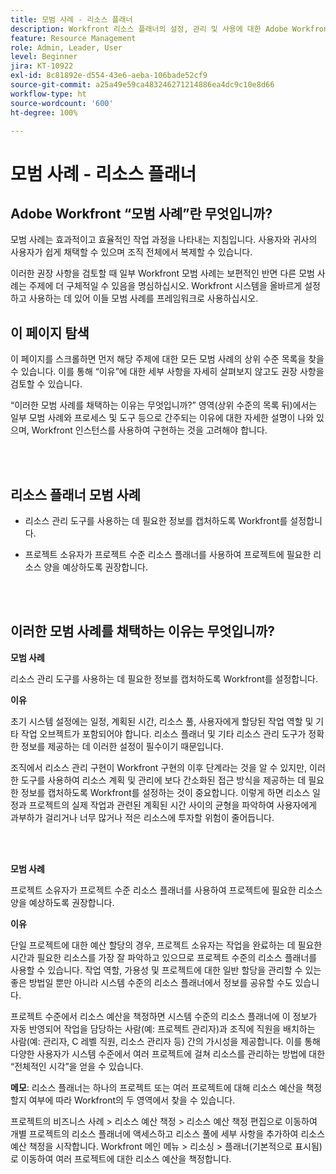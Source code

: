 ```yaml
---
title: 모범 사례 - 리소스 플래너
description: Workfront 리소스 플래너의 설정, 관리 및 사용에 대한 Adobe Workfront 전문가의 모범 사례 권장 사항을 살펴봅니다.
feature: Resource Management
role: Admin, Leader, User
level: Beginner
jira: KT-10922
exl-id: 8c81892e-d554-43e6-aeba-106bade52cf9
source-git-commit: a25a49e59ca483246271214886ea4dc9c10e8d66
workflow-type: ht
source-wordcount: '600'
ht-degree: 100%

---
```


# 모범 사례 - 리소스 플래너

## Adobe Workfront “모범 사례”란 무엇입니까?

모범 사례는 효과적이고 효율적인 작업 과정을 나타내는 지침입니다. 사용자와 귀사의 사용자가 쉽게 채택할 수 있으며 조직 전체에서 복제할 수 있습니다.

이러한 권장 사항을 검토할 때 일부 Workfront 모범 사례는 보편적인 반면 다른 모범 사례는 주제에 더 구체적일 수 있음을 명심하십시오. Workfront 시스템을 올바르게 설정하고 사용하는 데 있어 이들 모범 사례를 프레임워크로 사용하십시오.

## 이 페이지 탐색

이 페이지를 스크롤하면 먼저 해당 주제에 대한 모든 모범 사례의 상위 수준 목록을 찾을 수 있습니다. 이를 통해 “이유”에 대한 세부 사항을 자세히 살펴보지 않고도 권장 사항을 검토할 수 있습니다.

“이러한 모범 사례를 채택하는 이유는 무엇입니까?” 영역(상위 수준의 목록 뒤)에서는 일부 모범 사례와 프로세스 및 도구 등으로 간주되는 이유에 대한 자세한 설명이 나와 있으며, Workfront 인스턴스를 사용하여 구현하는 것을 고려해야 합니다.

</br>
</br>

## 리소스 플래너 모범 사례

* 리소스 관리 도구를 사용하는 데 필요한 정보를 캡처하도록 Workfront를 설정합니다.

* 프로젝트 소유자가 프로젝트 수준 리소스 플래너를 사용하여 프로젝트에 필요한 리소스 양을 예상하도록 권장합니다.

</br>
</br>

## 이러한 모범 사례를 채택하는 이유는 무엇입니까?

**모범 사례**

리소스 관리 도구를 사용하는 데 필요한 정보를 캡처하도록 Workfront를 설정합니다.

**이유**

초기 시스템 설정에는 일정, 계획된 시간, 리소스 풀, 사용자에게 할당된 작업 역할 및 기타 작업 오브젝트가 포함되어야 합니다. 리소스 플래너 및 기타 리소스 관리 도구가 정확한 정보를 제공하는 데 이러한 설정이 필수이기 때문입니다.

조직에서 리소스 관리 구현이 Workfront 구현의 이후 단계라는 것을 알 수 있지만, 이러한 도구를 사용하여 리소스 계획 및 관리에 보다 간소화된 접근 방식을 제공하는 데 필요한 정보를 캡처하도록 Workfront를 설정하는 것이 중요합니다. 이렇게 하면 리소스 일정과 프로젝트의 실제 작업과 관련된 계획된 시간 사이의 균형을 파악하여 사용자에게 과부하가 걸리거나 너무 많거나 적은 리소스에 투자할 위험이 줄어듭니다.

</br>
</br>

**모범 사례**

프로젝트 소유자가 프로젝트 수준 리소스 플래너를 사용하여 프로젝트에 필요한 리소스 양을 예상하도록 권장합니다.

**이유**

단일 프로젝트에 대한 예산 할당의 경우, 프로젝트 소유자는 작업을 완료하는 데 필요한 시간과 필요한 리소스를 가장 잘 파악하고 있으므로 프로젝트 수준의 리소스 플래너를 사용할 수 있습니다. 작업 역할, 가용성 및 프로젝트에 대한 일반 할당을 관리할 수 있는 좋은 방법일 뿐만 아니라 시스템 수준의 리소스 플래너에서 정보를 공유할 수도 있습니다.

프로젝트 수준에서 리소스 예산을 책정하면 시스템 수준의 리소스 플래너에 이 정보가 자동 반영되어 작업을 담당하는 사람(예: 프로젝트 관리자)과 조직에 직원을 배치하는 사람(예: 관리자, C 레벨 직원, 리소스 관리자 등) 간의 가시성을 제공합니다. 이를 통해 다양한 사용자가 시스템 수준에서 여러 프로젝트에 걸쳐 리소스를 관리하는 방법에 대한 “전체적인 시각”을 얻을 수 있습니다.

**메모**: 리소스 플래너는 하나의 프로젝트 또는 여러 프로젝트에 대해 리소스 예산을 책정할지 여부에 따라 Workfront의 두 영역에서 찾을 수 있습니다.

프로젝트의 비즈니스 사례 > 리소스 예산 책정 > 리소스 예산 책정 편집으로 이동하여 개별 프로젝트의 리소스 플래너에 액세스하고 리소스 풀에 세부 사항을 추가하여 리소스 예산 책정을 시작합니다.
Workfront 메인 메뉴 > 리소싱 > 플래너(기본적으로 표시됨)로 이동하여 여러 프로젝트에 대한 리소스 예산을 책정합니다.
